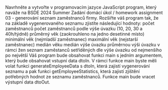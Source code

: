 Navrhněte a vytvořte v programovacím jazyce JavaScript program, který naváže na 
BSDE 2024 Summer Zadání domácí úkol / homework assignment 03 - generování seznam zaměstnanců firmy. Rozšiřte váš program tak, že na základě vygenerovaného seznamu zjistíte následující hodnoty:
počet zaměstnanců
počet zaměstnanců podle výše úvazku (10, 20, 30 a 40h/týdně)
průměrný věk (zaokrouhleno na jedno desetinné místo)
minimální věk (nejmladší zaměstnanec)
maximální věk (nejstarší zaměstnanec)
medián věku
medián výše úvazku
průměrnou výši úvazku v rámci žen
seznam zaměstanců setříděných dle výše úvazku od nejmenšího po největší
Váš program bude obsahovat funkci main s jedním argumentem, který bude obsahovat vstupní data dtoIn.
 V rámci funkce main byste měli volat funkci generateEmployeeData s dtoIn, která zajistí vygenerování seznamu a pak funkci getEmployeeStatistics,
 která zajistí zjištění potřebných hodnot ze seznamu zaměstnanců. Funkce main bude vracet výstupní data dtoOut.
